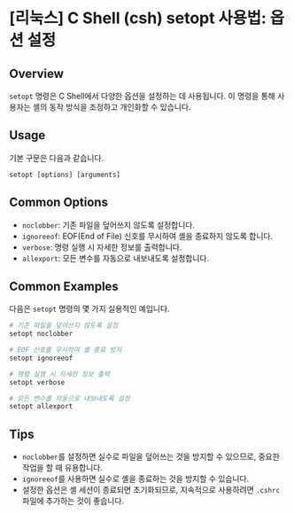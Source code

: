 # [리눅스] C Shell (csh) setopt 사용법: 옵션 설정

## Overview
`setopt` 명령은 C Shell에서 다양한 옵션을 설정하는 데 사용됩니다. 이 명령을 통해 사용자는 셸의 동작 방식을 조정하고 개인화할 수 있습니다.

## Usage
기본 구문은 다음과 같습니다.

```csh
setopt [options] [arguments]
```

## Common Options
- `noclobber`: 기존 파일을 덮어쓰지 않도록 설정합니다.
- `ignoreeof`: EOF(End of File) 신호를 무시하여 셸을 종료하지 않도록 합니다.
- `verbose`: 명령 실행 시 자세한 정보를 출력합니다.
- `allexport`: 모든 변수를 자동으로 내보내도록 설정합니다.

## Common Examples
다음은 `setopt` 명령의 몇 가지 실용적인 예입니다.

```csh
# 기존 파일을 덮어쓰지 않도록 설정
setopt noclobber

# EOF 신호를 무시하여 셸 종료 방지
setopt ignoreeof

# 명령 실행 시 자세한 정보 출력
setopt verbose

# 모든 변수를 자동으로 내보내도록 설정
setopt allexport
```

## Tips
- `noclobber`를 설정하면 실수로 파일을 덮어쓰는 것을 방지할 수 있으므로, 중요한 작업을 할 때 유용합니다.
- `ignoreeof`를 사용하면 실수로 셸을 종료하는 것을 방지할 수 있습니다.
- 설정한 옵션은 셸 세션이 종료되면 초기화되므로, 지속적으로 사용하려면 `.cshrc` 파일에 추가하는 것이 좋습니다.